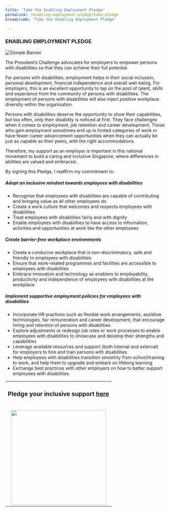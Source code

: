 ```yaml
---
title: 'Take the Enabling Employment Pledge'
permalink: /enabling-employment-pledge/take-pledge
breadcrumb: 'Take the Enabling Employment Pledge'

---
```




### ENABLING EMPLOYMENT PLEDGE

![Donate Banner](/images/PC_Banner_EEP_v2.jpg "Enabling Employment Pledge")

The President’s Challenge advocates for employers to empower persons with disabilities so that they can achieve their full potential. 
 
For persons with disabilities, employment helps in their social inclusion, personal development, financial independence and overall well-being. For employers, this is an excellent opportunity to tap on the pool of talent, skills and experience from the community of persons with disabilities. The employment of persons with disabilities will also inject positive workplace diversity within the organisation.


Persons with disabilities deserve the opportunity to show their capabilities, but too often, only their disability is noticed at first. They face challenges when it comes to employment, job retention and career development. Those who gain employment sometimes end up in limited categories of work or have fewer career advancement opportunities when they can actually be just as capable as their peers, with the right accommodations. 

Therefore, my support as an employer is important in this national movement to build a caring and inclusive Singapore, where differences in abilities are valued and embraced..

By signing this Pledge, I reaffirm my commitment to:


##### Adopt an inclusive mindset towards employees with disabilities 
- Recognise that employees with disabilities are capable of contributing and bringing value as all other employees do 
- Create a work culture that welcomes and respects employees with disabilities 
- Treat employees with disabilities fairly and with dignity 
- Enable employees with disabilities to have access to information, activities and opportunities at work like the other employees 


##### Create barrier-free workplace environments
- Create a conducive workplace that is non-discriminatory, safe and friendly to employees with disabilities 
- Ensure that work-related programmes and facilities are accessible to employees with disabilities 
- Embrace innovation and technology as enablers to employability, productivity and independence of employees with disabilities at the workplace 
 
##### Implement supportive employment policies for employees with disabilities
- Incorporate HR practices such as flexible work arrangements, assistive technologies, fair remuneration and career development, that encourage hiring and retention of persons with disabilities 
- Explore adjustments or redesign job roles or work processes to enable employees with disabilities to showcase and develop their strengths and capabilities 
- Leverage available resources and support (both internal and external) for employers to hire and train persons with disabilities 
- Help employees with disabilities transition smoothly from school/training to work, and help them to upgrade and embark on lifelong learning 
- Exchange best practices with other employers on how to better support employees with disabilities.

<table width="100%" cellpadding="10px" cellspacing="10px">
 <tr><td align="center"> 
  <div align="center"> 
  <h3> Pledge your inclusive support <a href="https://form.gov.sg/#!/5e4a00425cb1370011a1d85c" target="_blank">here</a></h3>
  <br>  <img src="images/pledge_logo.jpg" style="width:300px;height:300px;">  </div>   
</td></tr></table>
 
  
